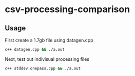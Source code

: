 # csv-processing-comparison

## Usage
First create a 1.7gb file using datagen.cpp
```bash
c++ datagen.cpp && ./a.out
```

Next, test out indivisual processing files
```bash
c++ stddev.onepass.cpp && ./a.out
```
